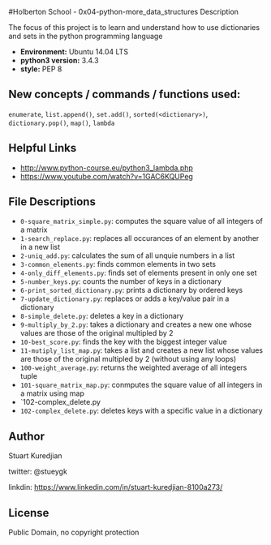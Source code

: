 #Holberton School - 0x04-python-more_data_structures
Description

The focus of this project is to learn and understand how to use dictionaries and sets in the python programming language

* __Environment:__ Ubuntu 14.04 LTS
* __python3 version:__ 3.4.3
* __style:__ PEP 8

## New concepts / commands / functions used:
``enumerate``, ``list.append()``, ``set.add()``, ``sorted(<dictionary>)``, ``dictionary.pop()``, ``map()``, ``lambda``

## Helpful Links
* http://www.python-course.eu/python3_lambda.php
* https://www.youtube.com/watch?v=1GAC6KQUPeg

## File Descriptions
- `0-square_matrix_simple.py`: computes the square value of all integers of a matrix
- `1-search_replace.py`: replaces all occurances of an element by another in a new list
- `2-uniq_add.py`: calculates the sum of all unquie numbers in a list
- `3-common_elements.py`: finds common elements in two sets
- `4-only_diff_elements.py`: finds set of elements present in only one set
- `5-number_keys.py`: counts the number of keys in a dictionary
- `6-print_sorted_dictionary.py`: prints a dictionary by ordered keys
- `7-update_dictionary.py`: replaces or adds a key/value pair in a dictionary
- `8-simple_delete.py`: deletes a key in a dictionary
- `9-multiply_by_2.py`: takes a dictionary and creates a new one whose values are those of the original multipled by 2
- `10-best_score.py`: finds the key with the biggest integer value
- `11-mutiply_list_map.py`: takes a list and creates a new list whose values are those of the original multipled by 2 (without using any loops)
- `100-weight_average.py`: returns the weighted average of all integers tuple
- `101-square_matrix_map.py`: conmputes the square value of all integers in a matrix using map
- `102-complex_delete.py
- `102-complex_delete.py`: deletes keys with a specific value in a dictionary


## Author
Stuart Kuredjian

twitter: @stueygk

linkdin: https://www.linkedin.com/in/stuart-kuredjian-8100a273/

## License
Public Domain, no copyright protection
